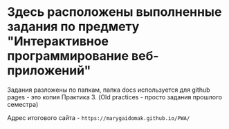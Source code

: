 # Здесь расположены выполненные задания по предмету "Интерактивное программирование веб-приложений"

Задания разложены по папкам, папка docs используется для github pages - это копия Практика 3.
(Old practices - просто задания прошлого семестра)

Адрес итогового сайта - `https://marygaidomak.github.io/PWA/`
